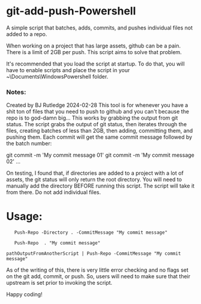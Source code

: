 # git-add-push-Powershell
A simple script  that batches, adds, commits, and pushes individual files not added to a repo. 

When working on a project that has large assets, github can be a pain. There is a limit of 2GB per push. This script aims to solve that problem. 

It's recommended that you load the script at startup. To do that, you will have to enable scripts and place 
the script in your ~\Documents\WindowsPowershell folder. 
### Notes: 
Created by BJ Rutledge 2024-02-28
This tool is for whenever you have a shit ton of files that you need to push to github and you 
can't because the repo is to god-damn big... This works by grabbing the output from git status. 
The script grabs the output of git status, then iterates through the files, creating batches of
less than 2GB, then adding, committing them, and pushing them. 
Each commit will get the same commit message followed by the batch number: 

git commit -m 'My commit message 01' 
git commit -m 'My commit message 02'
...

On testing, I found that, if directories are added to a project 
with a lot of assets, the git status will only return the root 
directory. You will need to manually add the directory BEFORE 
running this script. The script will take it from there. Do not 
add individual files. 
# Usage: 
```
   Push-Repo -Directory . -CommitMessage "My commit message"
```
```
   Push-Repo  . "My commit message"
```
```
pathOutputFromAnotherScript | Push-Repo -CommitMessage "My commit message"
```

As of the writing of this, there is very little error checking and no flags set on the git add, commit, or push. So, 
users will need to make sure that their upstream is set prior to invoking the script. 

Happy coding! 